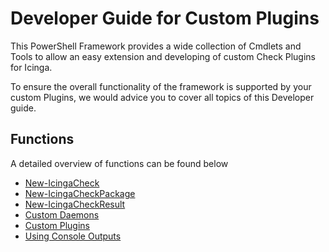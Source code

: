Developer Guide for Custom Plugins
===

This PowerShell Framework provides a wide collection of Cmdlets and Tools to allow an easy extension and developing of custom Check Plugins for Icinga.

To ensure the overall functionality of the framework is supported by your custom Plugins, we would advice you to cover all topics of this Developer guide.

Functions
---

A detailed overview of functions can be found below

* [New-IcingaCheck](developerguide/01-New-IcingaCheck.md)
* [New-IcingaCheckPackage](developerguide/02-New-IcingaCheckPackage.md)
* [New-IcingaCheckResult](developerguide/03-New-IcingaCheckResult.md)
* [Custom Daemons](developerguide/10-Custom-Daemons.md)
* [Custom Plugins](developerguide/11-Custom-Plugins.md)
* [Using Console Outputs](developerguide/20-Using-Console-Outputs.md)
